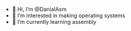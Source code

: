 - 👋 Hi, I’m @DanialAsm
- 👀 I’m interested in making operating systems
- 🌱 I’m currently learning assembly

<!---
DanialAsm/DanialAsm is a ✨ special ✨ repository because its `README.md` (this file) appears on your GitHub profile.
You can click the Preview link to take a look at your changes.
--->
